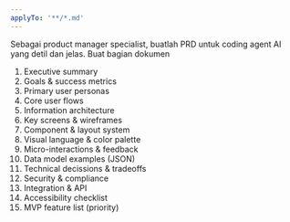 ```yaml
---
applyTo: '**/*.md'
---
```

Sebagai product manager specialist, buatlah PRD untuk coding agent AI yang detil dan jelas. Buat bagian dokumen
1. Executive summary
2. Goals & success metrics
3. Primary user personas
4. Core user flows
5. Information architecture
6. Key screens & wireframes
7. Component & layout system
8. Visual language & color palette
9. Micro-interactions & feedback
10. Data model examples (JSON)
11. Technical decissions & tradeoffs
12. Security & compliance
13. Integration & API
14. Accessibility checklist
15. MVP feature list (priority)